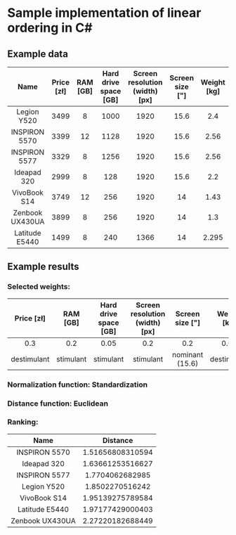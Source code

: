 # Sample implementation of linear ordering in C#

## Example data

|Name|Price [zł]|RAM [GB]|Hard drive space [GB]|Screen resolution (width) [px]|Screen size ["]|Weight [kg]|
|:-------------:|:-------------:|:-------------:|:-------------:|:-------------:|:-------------:|:-------------:|
|Legion Y520|3499|8|1000|1920|15.6|2.4|
|INSPIRON 5570|3399|12|1128|1920|15.6|2.56|
|INSPIRON 5577|3329|8|1256|1920|15.6|2.56|
|Ideapad 320|2999|8|128|1920|15.6|2.2|
|VivoBook S14|3749|12|256|1920|14|1.43|
|Zenbook UX430UA|3899|8|256|1920|14|1.3|
|Latitude E5440|1499|8|240|1366|14|2.295|

## Example results

### Selected weights:

|Price [zł]|RAM [GB]|Hard drive space [GB]|Screen resolution (width) [px]|Screen size ["]|Weight [kg]|
|:-------------:|:-------------:|:-------------:|:-------------:|:-------------:|:-------------:|
|0.3|0.2|0.05|0.2|0.2|0.05|
|destimulant|stimulant|stimulant|stimulant|nominant (15.6)|destimulant|

### Normalization function: Standardization

### Distance function: Euclidean

### Ranking:

|Name|Distance|
|:-------------:|:-------------:|
|INSPIRON 5570| 1.51656808310594|
|Ideapad 320| 1.63661253516627|
|INSPIRON 5577| 1.7704062682985|
|Legion Y520| 1.8502270516242|
|VivoBook S14| 1.95139275789584|
|Latitude E5440| 1.97177429000403|
|Zenbook UX430UA| 2.27220182688449|
